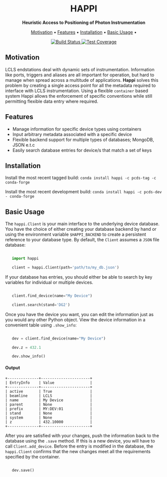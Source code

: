 <h1 align="center">HAPPI</h1>

<div align="center">
  <strong>Heuristic Access to Positioning of Photon Instrumentation</strong>
</div>

<p align="center">
  <a href="#motivation">Motivation</a> •
  <a href="#features">Features</a> •
  <a href="#installation">Installation</a> •
  <a href="#basic-usage">Basic Usage</a> •
</p>

<div align="center">
  <!-- Build Status -->
  <a href="https://travis-ci.org/pcdshub/happi">
    <img
src="https://img.shields.io/travis/pcdshub/happi/master.svg?style=flat-square"
      alt="Build Status" />
  </a>
  <!-- Test Coverage -->
  <a href="https://codecov.io/github/pcdshub/happi">
    <img
src="https://img.shields.io/codecov/c/github/pcdshub/happi/master.svg?style=flat-square"
      alt="Test Coverage" />
  </a>
</div>

## Motivation
LCLS endstations deal with dynamic sets of instrumentation. Information like
ports, triggers and aliases are all important for operation, but hard to manage
when spread across a multitude of applications. **Happi** solves this problem
by creating a single access point for all the metadata required to interface
with LCLS instrumentation. Using a flexible `container` based system Happi
allows the enforcement of specific conventions while still permitting flexible
data entry where required.


## Features
* Manage information for specific device types using containers
* Input arbitrary metadata associated with a specific device
* Flexible backend support for multiple types of databases; MongoDB, JSON e.t.c
* Easily search database entries for device/s that match a set of keys

## Installation

Install the most recent tagged build: `conda install happi -c pcds-tag -c conda-forge`

Install the most recent development build: `conda install happi -c pcds-dev - conda-forge`

## Basic Usage 

The `happi.Client` is your main interface to the underlying device database.
You have the choice of either creating your database backend by hand or using
the environment variable `$HAPPI_BACKEND` to create a persistent reference to
your database type. By default, the `Client` assumes a `JSON` file database:

```python

   import happi

   client = happi.Client(path='path/to/my_db.json')
```

If your database has entries, you should either be able to search by key
variables for individual or multiple devices.

```python

   client.find_device(name="My Device")

   client.search(stand='DG2')
```

Once you have the device you want, you can edit the information just as you
would any other Python object. View the device information in a
convenient table using `.show_info`:

```python

   dev = client.find_device(name="My Device")

   dev.z = 432.1

   dev.show_info()
```
#### Output

```text
+--------------+----------------------+
| EntryInfo    | Value                |
+--------------+----------------------+
| active       | True                 |
| beamline     | LCLS                 |
| name         | My Device            |
| parent       | None                 |
| prefix       | MY:DEV:01            |
| stand        | None                 |
| system       | None                 |
| z            | 432.10000            |
+--------------+----------------------+
```

After you are satisfied with your changes, push the information back to the
database using the `.save` method. If this is a new device, you will have to
call `Client.add_device`. Before the entry is modified in the database, the
`happi.Client` confirms that the new changes meet all the requirements
specified by the container.

```python

   dev.save()
```
